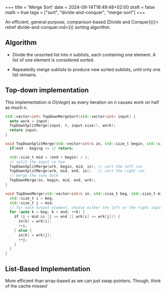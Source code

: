 +++
title = 'Merge Sort'
date = 2024-09-14T18:49:48+02:00
draft = false
math = true
tags = ["sort", "divide-and-conquer", "merge-sort"]
+++

An efficient, general purpose, comparison-based
[Divide and Conquer]({{< relref divide-and-conquer.md>}}) sorting algorithm.

## Algorithm

- Divide the unsorted list into $n$ sublists,
  each containing one element. A list of one element is considered sorted.

- Repeatedly merge sublists to produce new sorted sublists, until only one list remains.

## Top-down implementation

This implementation is $O(nlogn)$ as every iteration on $n$ causes work on half as much $n$.

```cpp
std::vector<int> TopDownMergeSort(std::vector<int> input) {
  auto work = input;
  TopDownSplitMerge(input, 0, input.size(), work);
  return input;
}

void TopDownSplitMerge(std::vector<int>& in, std::size_t begin, std::size_t end, std::vector<int>& wrk) {
  if(end - beging <= 1) return;

  std::size_t mid = (end + begin) / 2;
  // split the input in two
  TopDownSplitMerge(wrk, begin, mid, in); // sort the left run
  TopDownSplitMerge(wrk, mid, end, in);   // sort the right run
  // merge the runs back
  TopDownMerge(in, begin, mid, end, wrk);
}

void TopDownMerge(std::vector<int>& in, std::size_t beg, std::size_t mid, std::size_t end, std::vector<int>& wrk) {
  std::size_t i = beg;
  std::size_t j = mid;
  // for each output element, choose either the left or the right input in order
  for (auto k = beg; k < end; ++k) {
    if (i < mid && (j >= end || wrk[i] <= wrk[j])) {
      in[k] = wrk[i];
      ++i;
    } else {
      in[k] = wrk[j];
      ++j;
    }
  }
}
```

## List-Based Implementation

More efficient than array-based as we can just swap pointers.
Though, think of the cache misses!
